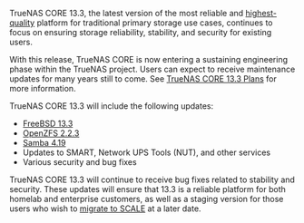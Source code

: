 &NewLine;

TrueNAS CORE 13.3, the latest version of the most reliable and [highest-quality](https://www.truenas.com/blog/gartner-peer-insights-customer-choice-for-primary-storage-in-2024/) platform for traditional primary storage use cases, continues to focus on ensuring storage reliability, stability, and security for existing users.

With this release, TrueNAS CORE is now entering a sustaining engineering phase within the TrueNAS project. Users can expect to receive maintenance updates for many years still to come. See [TrueNAS CORE 13.3 Plans](https://forums.truenas.com/t/truenas-core-13-3-plans) for more information.

TrueNAS CORE 13.3 will include the following updates:

* [FreeBSD 13.3](https://www.freebsd.org/releases/13.3R/relnotes/)
* [OpenZFS 2.2.3](https://github.com/openzfs/zfs/releases/tag/zfs-2.2.3)
* [Samba 4.19](https://www.samba.org/samba/history/samba-4.19.0.html)
* Updates to SMART, Network UPS Tools (NUT), and other services
* Various security and bug fixes

TrueNAS CORE 13.3 will continue to receive bug fixes related to stability and security. These updates will ensure that 13.3 is a reliable platform for both homelab and enterprise customers, as well as a staging version for those users who wish to [migrate to SCALE](https://www.truenas.com/docs/scale/gettingstarted/migrate/) at a later date.
